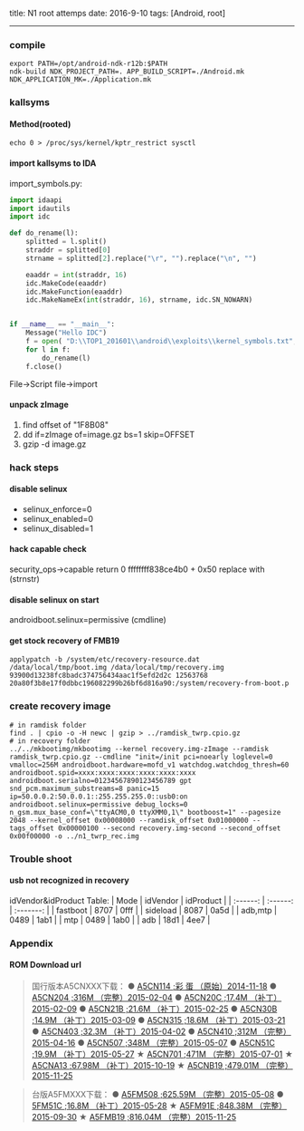title: N1 root attemps
date: 2016-9-10
tags: [Android, root]

---

### compile
```
export PATH=/opt/android-ndk-r12b:$PATH
ndk-build NDK_PROJECT_PATH=. APP_BUILD_SCRIPT=./Android.mk NDK_APPLICATION_MK=./Application.mk
```
<!-- more -->

### kallsyms
#### Method(rooted)
```
echo 0 > /proc/sys/kernel/kptr_restrict sysctl
```

#### import kallsyms to IDA
import_symbols.py:
```python
import idaapi
import idautils
import idc

def do_rename(l):
    splitted = l.split()
    straddr = splitted[0]
    strname = splitted[2].replace("\r", "").replace("\n", "")

    eaaddr = int(straddr, 16)
    idc.MakeCode(eaaddr)
    idc.MakeFunction(eaaddr)
    idc.MakeNameEx(int(straddr, 16), strname, idc.SN_NOWARN)


if __name__ == "__main__":
    Message("Hello IDC")
    f = open( "D:\\TOP1_201601\\android\\exploits\\kernel_symbols.txt", "r")
    for l in f:
        do_rename(l)
    f.close()
```
File->Script file->import

#### unpack zImage
1. find offset of "1F8B08"
2. dd if=zImage of=image.gz bs=1 skip=OFFSET
3. gzip -d image.gz 



### hack steps

#### disable selinux
- selinux_enforce=0
- selinux_enabled=0
- selinux_disabled=1

#### hack capable check
security_ops->capable return 0
ffffffff838ce4b0 + 0x50
replace with (strnstr)

#### disable selinux on start
androidboot.selinux=permissive (cmdline)

#### get stock recovery of FMB19
```shell
applypatch -b /system/etc/recovery-resource.dat /data/local/tmp/boot.img /data/local/tmp/recovery.img 93900d13238fc8badc374756434aac1f5efd2d2c 12563768 20a80f3b8e17f0dbbc196082299b26bf6d816a90:/system/recovery-from-boot.p
```

### create recovery image
```shell
# in ramdisk folder
find . | cpio -o -H newc | gzip > ../ramdisk_twrp.cpio.gz
# in recovery folder
../../mkbootimg/mkbootimg --kernel recovery.img-zImage --ramdisk ramdisk_twrp.cpio.gz --cmdline "init=/init pci=noearly loglevel=0 vmalloc=256M androidboot.hardware=mofd_v1 watchdog.watchdog_thresh=60 androidboot.spid=xxxx:xxxx:xxxx:xxxx:xxxx:xxxx androidboot.serialno=01234567890123456789 gpt snd_pcm.maximum_substreams=8 panic=15 ip=50.0.0.2:50.0.0.1::255.255.255.0::usb0:on androidboot.selinux=permissive debug_locks=0 n_gsm.mux_base_conf=\"ttyACM0,0 ttyXMM0,1\" bootboost=1" --pagesize 2048 --kernel_offset 0x00008000 --ramdisk_offset 0x01000000 --tags_offset 0x00000100 --second recovery.img-second --second_offset 0x00f00000 -o ../n1_twrp_rec.img
```

### Trouble shoot
#### usb not recognized in recovery

idVendor&idProduct Table:
|   Mode   | idVendor | idProduct |
| :------: | :------: | :-------: |
| fastboot |   8707   |   0fff    |
| sideload |   8087   |   0a5d    |
| adb,mtp  |   0489   |   1ab1    |
|   mtp    |   0489   |   1ab0    |
|   adb    |   18d1   |   4ee7    |



### Appendix
#### ROM Download url
> 国行版本A5CNXXX下载：
> ● [A5CN114 ;彩 蛋        （原始）2014-11-18](http://www.fc811.com/OTA/login)
> ● [A5CN204 ;316M      （完整）2015-02-04](http://ota-service.oss.fc811.com/upload/Nokia/moorefield/Nokia_N1/N1-china2015/A5CN204_update.zip)
> ● [A5CN20C ;17.4M     （补丁）2015-02-09](http://ota-service.oss.fc811.com/upload/Nokia/moorefield/Nokia_N1/N1-china2015/patch/A5CN20C_update.zip)
> ● [A5CN21B ;21.6M     （补丁）2015-02-25](http://ota-service.oss.fc811.com/upload/Nokia/moorefield/Nokia_N1/N1-china2015/patch/A5CN21B_update.zip)
> ● [A5CN30B ;14.9M     （补丁）2015-03-09](http://ota-service.oss.fc811.com/upload/Nokia/moorefield/Nokia_N1/N1-china2015/patch/A5CN30B_update.zip)
> ● [A5CN315 ;18.6M     （补丁）2015-03-21](http://ota-service.oss.fc811.com/upload/Nokia/moorefield/Nokia_N1/N1-china2015/patch/A5CN315_update.zip)
> ● [A5CN403 ;32.3M     （补丁）2015-04-02](http://ota-service.oss.fc811.com/upload/Nokia/moorefield/Nokia_N1/N1-china2015/patch/A5CN403_update.zip)
> ● [A5CN410 ;312M      （完整）2015-04-16](http://ota-service.oss.fc811.com/upload/Nokia/moorefield/Nokia_N1/N1-china2015/A5CN410_update.zip)
> ● [A5CN507 ;348M      （完整）2015-05-07](http://ota-service.oss.fc811.com/upload/Nokia/moorefield/Nokia_N1/N1-china2015/A5CN507_update.zip)
> ● [A5CN51C ;19.9M     （补丁）2015-05-27](http://ota-service.oss.fc811.com/upload/Nokia/moorefield/Nokia_N1/N1-china2015/patch/A5CN51C_update.zip)
> ★ [A5CN701 ;471M      （完整）2015-07-01](http://ota-service.oss.fc811.com/upload/Nokia/moorefield/Nokia_N1/N1-china2015/A5CN701_update.zip)
> ★ [A5CNA13 ;67.98M   （补丁）2015-10-19](http://ota-service.oss.fc811.com/upload/Nokia/moorefield/Nokia_N1/N1-china2015/patch/A5CNA13_update.zip)
> ★ [A5CNB19 ;479.01M （完整）2015-11-25](http://ota-service.oss.fc811.com/upload/Nokia/moorefield/Nokia_N1/N1-china2015/A5CNB19_update.zip)

>台版A5FMXXX下载：
>● [A5FM508  ;625.59M     （完整）2015-05-08](http://ota-service.oss.fc811.com/upload/Nokia/moorefield/Nokia_N1/N1-tw2015/A5FM508_update.zip)
>● [5FM51C  ;16.8M         （补丁）2015-05-28](http://ota-service.oss.fc811.com/upload/Nokia/moorefield/Nokia_N1/N1-tw2015/patch/A5FM51C_update.zip)
>★ [A5FM91E ;848.38M      （完整）2015-09-30](http://ota-service.oss.fc811.com/upload/Nokia/moorefield/Nokia_N1/N1-tw2015/A5FM91E_update.zip)
>★ [A5FMB19 ;816.04M      （完整）2015-11-25](http://ota-service.oss.fc811.com/upload/Nokia/moorefield/Nokia_N1/N1-tw2015/A5FMB19_update.zip)



